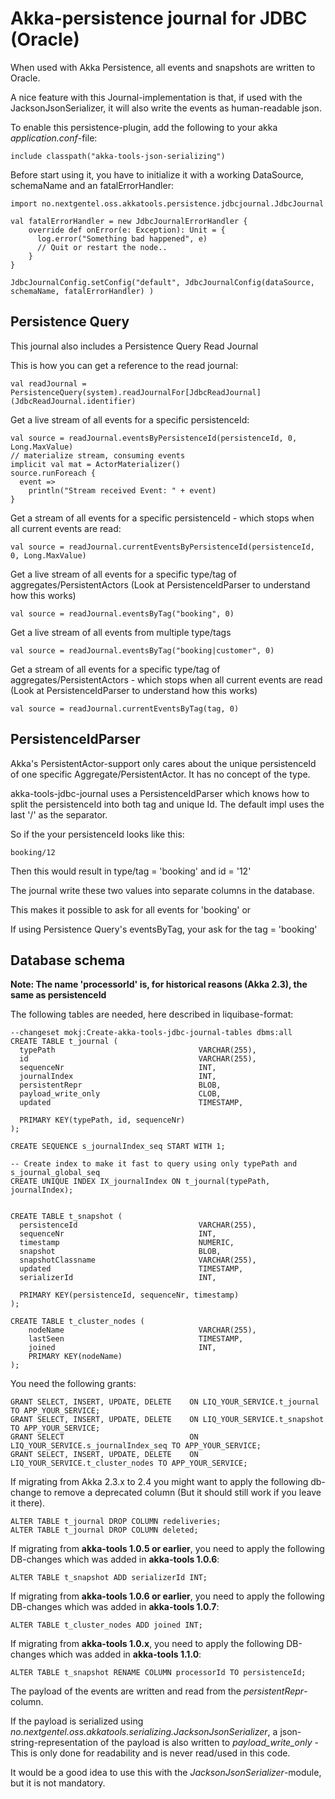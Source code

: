 Akka-persistence journal for JDBC (Oracle)
================================================

When used with Akka Persistence, all events and snapshots are written to Oracle.

A nice feature with this Journal-implementation is that, if used with the JacksonJsonSerializer, it will also write the events as human-readable json.
 
To enable this persistence-plugin, add the following to your akka *application.conf*-file:

    include classpath("akka-tools-json-serializing")

Before start using it, you have to initialize it with a working DataSource, schemaName and an fatalErrorHandler:

    import no.nextgentel.oss.akkatools.persistence.jdbcjournal.JdbcJournal
    
    val fatalErrorHandler = new JdbcJournalErrorHandler {
        override def onError(e: Exception): Unit = {
          log.error("Something bad happened", e)
          // Quit or restart the node..
        }
    }
    
    JdbcJournalConfig.setConfig("default", JdbcJournalConfig(dataSource, schemaName, fatalErrorHandler) )
    
Persistence Query
----------------------------
This journal also includes a Persistence Query Read Journal

This is how you can get a reference to the read journal:
    
    val readJournal = PersistenceQuery(system).readJournalFor[JdbcReadJournal](JdbcReadJournal.identifier)
    
Get a live stream of all events for a specific persistenceId:

    val source = readJournal.eventsByPersistenceId(persistenceId, 0, Long.MaxValue)
    // materialize stream, consuming events
    implicit val mat = ActorMaterializer()
    source.runForeach {
      event =>
        println("Stream received Event: " + event)
    }
    
    
Get a stream of all events for a specific persistenceId - which stops when all current events are read:

    val source = readJournal.currentEventsByPersistenceId(persistenceId, 0, Long.MaxValue)
    
Get a live stream of all events for a specific type/tag of aggregates/PersistentActors
(Look at PersistenceIdParser to understand how this works)

    val source = readJournal.eventsByTag("booking", 0)
    
Get a live stream of all events from multiple type/tags
    
    val source = readJournal.eventsByTag("booking|customer", 0)
    
Get a stream of all events for a specific type/tag of aggregates/PersistentActors - which stops when all current events are read
(Look at PersistenceIdParser to understand how this works) 

    val source = readJournal.currentEventsByTag(tag, 0)
       
       
PersistenceIdParser
------------------------

Akka's PersistentActor-support only cares about the unique persistenceId of one specific Aggregate/PersistentActor.
It has no concept of the type.

akka-tools-jdbc-journal uses a PersistenceIdParser which knows how to split the persistenceId into both
tag and unique Id. The default impl uses the last '/' as the separator.

So if the your persistenceId looks like this:

    booking/12
    
Then this would result in type/tag = 'booking' and id = '12'

The journal write these two values into separate columns in the database.

This makes it possible to ask for all events for 'booking' or

If using Persistence Query's eventsByTag, your ask for the tag = 'booking'



Database schema
-------------------------
 
**Note: The name 'processorId' is, for historical reasons (Akka 2.3), the same as persistenceId**

The following tables are needed, here described in liquibase-format:

    --changeset mokj:Create-akka-tools-jdbc-journal-tables dbms:all
    CREATE TABLE t_journal (
      typePath                                VARCHAR(255),
      id                                      VARCHAR(255),
      sequenceNr                              INT,
      journalIndex                            INT,
      persistentRepr                          BLOB,
      payload_write_only                      CLOB,
      updated                                 TIMESTAMP,
    
      PRIMARY KEY(typePath, id, sequenceNr)
    );
    
    CREATE SEQUENCE s_journalIndex_seq START WITH 1;
    
    -- Create index to make it fast to query using only typePath and s_journal_global_seq
    CREATE UNIQUE INDEX IX_journalIndex ON t_journal(typePath, journalIndex);
    
    
    CREATE TABLE t_snapshot (
      persistenceId                           VARCHAR(255),
      sequenceNr                              INT,
      timestamp                               NUMERIC,
      snapshot                                BLOB,
      snapshotClassname                       VARCHAR(255),
      updated                                 TIMESTAMP,
      serializerId                            INT,
    
      PRIMARY KEY(persistenceId, sequenceNr, timestamp)
    );
    
    CREATE TABLE t_cluster_nodes (
        nodeName                              VARCHAR(255),
        lastSeen                              TIMESTAMP,
        joined                                INT,
        PRIMARY KEY(nodeName)
    );
    
You need the following grants:
    
    GRANT SELECT, INSERT, UPDATE, DELETE    ON LIQ_YOUR_SERVICE.t_journal TO APP_YOUR_SERVICE;
    GRANT SELECT, INSERT, UPDATE, DELETE    ON LIQ_YOUR_SERVICE.t_snapshot TO APP_YOUR_SERVICE;
    GRANT SELECT                            ON LIQ_YOUR_SERVICE.s_journalIndex_seq TO APP_YOUR_SERVICE;
    GRANT SELECT, INSERT, UPDATE, DELETE    ON LIQ_YOUR_SERVICE.t_cluster_nodes TO APP_YOUR_SERVICE;


If migrating from Akka 2.3.x to 2.4 you might want to apply the following db-change to remove a deprecated column (But it should still work if you leave it there). 

    ALTER TABLE t_journal DROP COLUMN redeliveries;
    ALTER TABLE t_journal DROP COLUMN deleted;

If migrating from **akka-tools 1.0.5 or earlier**, you need to apply the following DB-changes which was added in **akka-tools 1.0.6**:

    ALTER TABLE t_snapshot ADD serializerId INT;

If migrating from **akka-tools 1.0.6 or earlier**, you need to apply the following DB-changes which was added in **akka-tools 1.0.7**:

    ALTER TABLE t_cluster_nodes ADD joined INT;

If migrating from **akka-tools 1.0.x**, you need to apply the following DB-changes which was added in **akka-tools 1.1.0**:

    ALTER TABLE t_snapshot RENAME COLUMN processorId TO persistenceId;

The payload of the events are written and read from the *persistentRepr*-column.

If the payload is serialized using *no.nextgentel.oss.akkatools.serializing.JacksonJsonSerializer*,
a json-string-representation of the payload is also written to *payload_write_only* - This is only done
for readability and is never read/used in this code.


It would be a good idea to use this with the *JacksonJsonSerializer*-module, but it is not mandatory.
